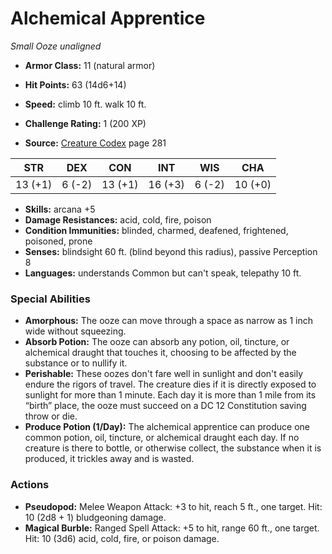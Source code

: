 # Alchemical Apprentice

*Small* *Ooze* *unaligned*

- **Armor Class:** 11 (natural armor)
- **Hit Points:** 63 (14d6+14)
- **Speed:** climb 10 ft. walk 10 ft.

- **Challenge Rating:** 1 (200 XP)
- **Source:** [Creature Codex](https://koboldpress.com/kpstore/product/creature-codex-for-5th-edition-dnd) page 281

| STR | DEX | CON | INT | WIS | CHA |
| --- | --- | --- | --- | --- | --- |
| 13 (+1) | 6 (-2) | 13 (+1) | 16 (+3) | 6 (-2) | 10 (+0) |

- **Skills:** arcana +5
- **Damage Resistances:** acid, cold, fire, poison
- **Condition Immunities:** blinded, charmed, deafened, frightened, poisoned, prone
- **Senses:** blindsight 60 ft. (blind beyond this radius), passive Perception 8
- **Languages:** understands Common but can't speak, telepathy 10 ft.

### Special Abilities

- **Amorphous:** The ooze can move through a space as narrow as 1 inch wide without squeezing.
- **Absorb Potion:** The ooze can absorb any potion, oil, tincture, or alchemical draught that touches it, choosing to be affected by the substance or to nullify it.
- **Perishable:** These oozes don't fare well in sunlight and don't easily endure the rigors of travel. The creature dies if it is directly exposed to sunlight for more than 1 minute. Each day it is more than 1 mile from its “birth” place, the ooze must succeed on a DC 12 Constitution saving throw or die.
- **Produce Potion (1/Day):** The alchemical apprentice can produce one common potion, oil, tincture, or alchemical draught each day. If no creature is there to bottle, or otherwise collect, the substance when it is produced, it trickles away and is wasted.

### Actions

- **Pseudopod:** Melee Weapon Attack: +3 to hit, reach 5 ft., one target. Hit: 10 (2d8 + 1) bludgeoning damage.
- **Magical Burble:** Ranged Spell Attack: +5 to hit, range 60 ft., one target. Hit: 10 (3d6) acid, cold, fire, or poison damage.


